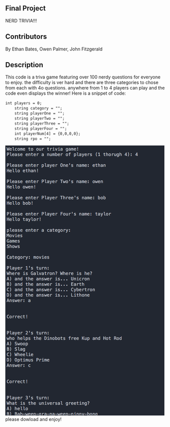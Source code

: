## Final Project
NERD TRIVIA!!!
## Contributors
By Ethan Bates, Owen Palmer, John Fitzgerald
## Description
This code is a triva game featuring over 100 nerdy questions for everyone to enjoy. the difficulty is ver hard and there are three categories to chose from each with 4o questions. anywhere from 1 to 4 players can play and the code even displays the winner! Here is a snippet of code:
```
int players = 0;
	string category = "";
	string playerOne = "";
	string playerTwo = "";
	string playerThree = "";
	string playerFour = "";
	int playerNum[4] = {0,0,0,0};
	string rpo = "";
  ```
  <img src="Screen Shot .png" />
  please dowload and enjoy!
